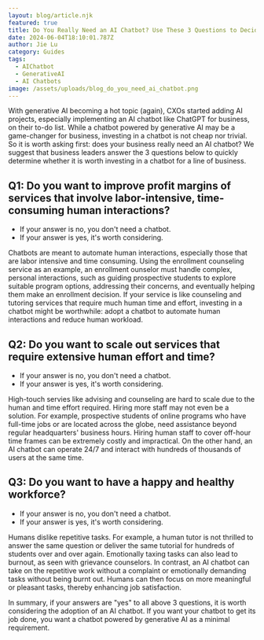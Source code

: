 ```yaml
---
layout: blog/article.njk
featured: true
title: Do You Really Need an AI Chatbot? Use These 3 Questions to Decide
date: 2024-06-04T18:10:01.787Z
author: Jie Lu
category: Guides
tags:
  - AIChatbot
  - GenerativeAI
  - AI Chatbots
image: /assets/uploads/blog_do_you_need_ai_chatbot.png
---
```

With generative AI becoming a hot topic (again), CXOs started adding AI projects, especially implementing an AI chatbot like ChatGPT for business, on their to-do list. While a chatbot powered by generative AI may be a game-changer for business, investing in a chatbot is not cheap nor trivial. So it is worth asking first: does your business really need an AI chatbot? We suggest that business leaders answer the 3 questions below to quickly determine whether it is worth investing in a chatbot for a line of business.

## Q﻿1: Do you want to improve profit margins of services that involve labor-intensive, time-consuming human interactions?

* If your answer is no, you don't need a chatbot. 
* If your answer is yes, it's worth considering. 

Chatbots are meant to automate human interactions, especially those that are labor intensive and time consuming.  Using the enrollment counseling service as an example, an enrollment ounselor must handle complex, personal interactions, such as guiding prospective students to explore suitable program options,  addressing their concerns, and eventually helping them make an enrollment decision. If your service is like counseling and tutoring services that require much human time and effort, investing in a chatbot might be worthwhile: adopt a chatbot to automate human interactions and reduce human workload. 

## Q﻿2: Do you want to scale out services that require extensive human effort and time?

* If your answer is no, you don't need a chatbot.
* If your answer is yes, it's worth considering.

High-touch servies like advising and counseling are hard to scale due to the human and time effort required. Hiring more staff may not even be a solution. For example, prospective students of online programs who have full-time jobs or are located across the globe, need assistance beyond regular headquarters' business hours. Hiring human staff to cover off-hour time frames can be extremely costly and impractical. On the other hand, an AI chatbot can operate 24/7 and interact with hundreds of thousands of users at the same time. 

## Q﻿3: Do you want to have a happy and healthy workforce?

* If your answer is no, you don't need a chatbot.
* If your answer is yes, it's worth considering. 


Humans dislike repetitive tasks. For example, a human tutor is not thrilled to answer the same question or deliver the same tutorial for hundreds of students over and over again. Emotionally taxing tasks can also lead to burnout, as seen with grievance counselors. In contrast, an AI chatbot can take on the repetitive work without a complaint or emotionally demanding tasks without being burnt out. Humans can then focus on more meaningful or pleasant tasks, thereby enhancing job satisfaction.

In summary, if your answers are "yes" to all above 3 questions, it is worth considering the adoption of an AI chatbot. If you want your chatbot to get its job done,  you want a chatbot powered by generative AI as a minimal requirement.